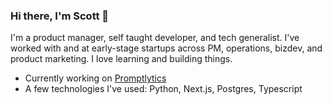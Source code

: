 ### Hi there, I'm Scott 👋

I'm a product manager, self taught developer, and tech generalist. I've worked with and at early-stage startups across PM, operations, bizdev, and product marketing. I love learning and building things. 

- Currently working on [Promptlytics](https://www.promptlytics.co/)
- A few technologies I've used: Python, Next.js, Postgres, Typescript
